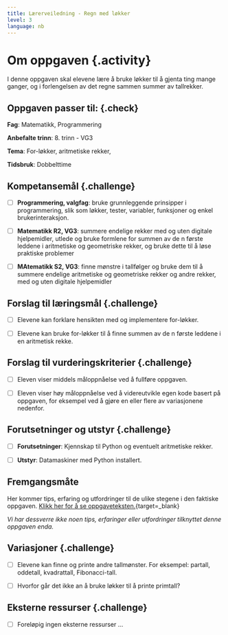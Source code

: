 ```yaml
---
title: Lærerveiledning - Regn med løkker
level: 3
language: nb
---
```



# Om oppgaven {.activity}

I denne oppgaven skal elevene lære å bruke løkker til å gjenta ting mange
ganger, og i forlengelsen av det regne sammen summer av tallrekker.

## Oppgaven passer til: {.check}

 __Fag__: Matematikk, Programmering

__Anbefalte trinn__: 8. trinn - VG3

__Tema__: For-løkker, aritmetiske rekker,

__Tidsbruk__: Dobbelttime

## Kompetansemål {.challenge}

- [ ] __Programmering, valgfag__: bruke grunnleggende prinsipper i
      programmering, slik som løkker, tester, variabler, funksjoner og enkel
      brukerinteraksjon.

- [ ] __Matematikk R2, VG3__: summere endelige rekker med og uten digitale
       hjelpemidler, utlede og bruke formlene for summen av de n første leddene
       i aritmetiske og geometriske rekker, og bruke dette til å løse praktiske
       problemer

- [ ] __MAtematikk S2, VG3__: finne mønstre i tallfølger og bruke dem til å
      summere endelige aritmetiske og geometriske rekker og andre rekker, med og
      uten digitale hjelpemidler

## Forslag til læringsmål {.challenge}

- [ ] Elevene kan forklare hensikten med og implementere for-løkker.

- [ ] Elevene kan bruke for-løkker til å finne summen av de n første leddene i
       en aritmetisk rekke.
       
## Forslag til vurderingskriterier {.challenge}

- [ ] Eleven viser middels måloppnåelse ved å fullføre oppgaven.

- [ ] Eleven viser høy måloppnåelse ved å videreutvikle egen kode basert på
       oppgaven, for eksempel ved å gjøre en eller flere av variasjonene
       nedenfor.

## Forutsetninger og utstyr {.challenge}

- [ ] __Forutsetninger__: Kjennskap til Python og eventuelt aritmetiske rekker.

- [ ] __Utstyr__: Datamaskiner med Python installert.

## Fremgangsmåte

Her kommer tips, erfaring og utfordringer til de ulike stegene i den faktiske
oppgaven. [Klikk her for å se
oppgaveteksten.](../regn_med_lokker/regn_med_lokker.html){target=_blank}

_Vi har dessverre ikke noen tips, erfaringer eller utfordringer tilknyttet denne
oppgaven enda._

## Variasjoner {.challenge}

- [ ] Elevene kan finne og printe andre tallmønster. For eksempel: partall,
      oddetall, kvadrattall, Fibonacci-tall.
      
- [ ] Hvorfor går det ikke an å bruke løkker til å printe primtall?

## Eksterne ressurser {.challenge}

- [ ] Foreløpig ingen eksterne ressurser ...
